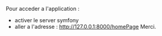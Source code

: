 Pour acceder a l'application :
- activer le server symfony
- aller a l'adresse : http://127.0.0.1:8000/homePage
Merci.
